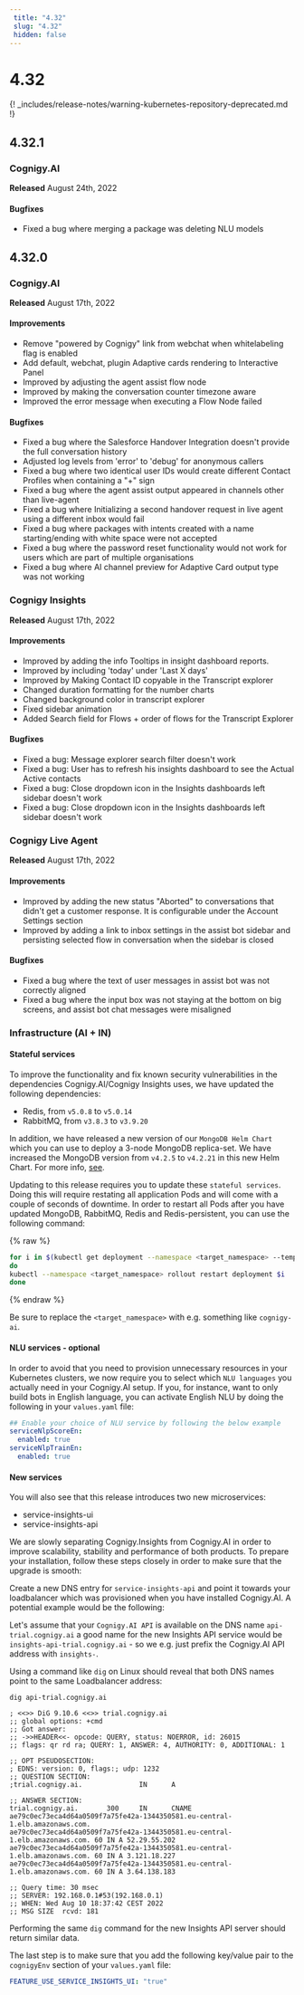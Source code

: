 ```yaml
---
 title: "4.32" 
 slug: "4.32" 
 hidden: false 
---
```

# 4.32

{! _includes/release-notes/warning-kubernetes-repository-deprecated.md !}

## 4.32.1

### Cognigy.AI

**Released** August 24th, 2022

#### Bugfixes

- Fixed a bug where merging a package was deleting NLU models

## 4.32.0

### Cognigy.AI

**Released** August 17th, 2022

#### Improvements

- Remove "powered by Cognigy" link from webchat when whitelabeling flag is enabled
- Add default, webchat, plugin Adaptive cards rendering to Interactive Panel
- Improved by adjusting the agent assist flow node
- Improved by making the conversation counter timezone aware
- Improved the error message when executing a Flow Node failed

#### Bugfixes

- Fixed a bug where the Salesforce Handover Integration doesn't provide the full conversation history
- Adjusted log levels from 'error' to 'debug' for anonymous callers
- Fixed a bug where two identical user IDs would create different Contact Profiles when containing a "+" sign
- Fixed a bug where the agent assist output appeared in channels other than live-agent
- Fixed a bug where Initializing a second handover request in live agent using a different inbox would fail
- Fixed a bug where packages with intents created with a name starting/ending with white space were not accepted
- Fixed a bug where the password reset functionality would not work for users which are part of multiple organisations
- Fixed a bug where AI channel preview for Adaptive Card output type was not working

### Cognigy Insights

**Released** August 17th, 2022

#### Improvements

- Improved by adding the info Tooltips in insight dashboard reports.
- Improved by including 'today' under 'Last X days'
- Improved by Making Contact ID copyable in the Transcript explorer
- Changed duration formatting for the number charts
- Changed background color in transcript explorer
- Fixed sidebar animation
- Added Search field for Flows + order of flows for the Transcript Explorer

#### Bugfixes

- Fixed a bug: Message explorer search filter doesn't work
- Fixed a bug: User has to refresh his insights dashboard to see the Actual Active contacts
- Fixed a bug: Close dropdown icon in the Insights dashboards left sidebar doesn't work
- Fixed a bug: Close dropdown icon in the Insights dashboards left sidebar doesn't work

### Cognigy Live Agent

**Released** August 17th, 2022

#### Improvements

- Improved by adding the new status "Aborted" to conversations that didn't get a customer response. It is configurable under the Account Settings section
- Improved by adding a link to inbox settings in the assist bot sidebar and persisting selected flow in conversation when the sidebar is closed

#### Bugfixes

- Fixed a bug where the text of user messages in assist bot was not correctly aligned
- Fixed a bug where the input box was not staying at the bottom on big screens, and assist bot chat messages were misaligned

### Infrastructure (AI + IN)

#### Stateful services

To improve the functionality and fix known security vulnerabilities in the dependencies Cognigy.AI/Cognigy Insights uses, we have updated the following dependencies:

- Redis, from `v5.0.8` to `v5.0.14`
- RabbitMQ, from `v3.8.3` to `v3.9.20`

In addition, we have released a new version of our `MongoDB Helm Chart` which you can use to deploy a 3-node MongoDB replica-set. We have increased the MongoDB version from `v4.2.5` to `v4.2.21` in this new Helm Chart. For more info, [see](https://github.com/Cognigy/cognigy-mongodb-helm-chart).

Updating to this release requires you to update these `stateful services`. Doing this will require restating all application Pods and will come with a couple of seconds of downtime. In order to restart all Pods after you have updated MongoDB, RabbitMQ, Redis and Redis-persistent, you can use the following command:

{% raw %}

```bash
for i in $(kubectl get deployment --namespace <target_namespace> --template '{{range .items}}{{.metadata.name}}{{"\n"}}{{end}}'|grep service-)
do
kubectl --namespace <target_namespace> rollout restart deployment $i
done
```

{% endraw %}

Be sure to replace the `<target_namespace>` with e.g. something like `cognigy-ai`.

#### NLU services - optional

In order to avoid that you need to provision unnecessary resources in your Kubernetes clusters, we now require you to select which `NLU languages` you actually need in your Cognigy.AI setup. If you, for instance, want to only build bots in English language, you can activate English NLU by doing the following in your `values.yaml` file:

```yaml
## Enable your choice of NLU service by following the below example
serviceNlpScoreEn:
  enabled: true
serviceNlpTrainEn:
  enabled: true
```

#### New services

You will also see that this release introduces two new microservices:

- service-insights-ui
- service-insights-api

We are slowly separating Cognigy.Insights from Cognigy.AI in order to improve scalability, stability and performance of both products. To prepare your installation, follow these steps closely in order to make sure that the upgrade is smooth:

Create a new DNS entry for `service-insights-api` and point it towards your loadbalancer which was provisioned when you have installed Cognigy.AI. A potential example would be the following:

Let's assume that your `Cognigy.AI API` is available on the DNS name `api-trial.cognigy.ai` a good name for the new Insights API service would be `insights-api-trial.cognigy.ai` - so we e.g. just prefix the Cognigy.AI API address with `insights-`.

Using a command like `dig` on Linux should reveal that both DNS names point to the same Loadbalancer address:

```
dig api-trial.cognigy.ai

; <<>> DiG 9.10.6 <<>> trial.cognigy.ai
;; global options: +cmd
;; Got answer:
;; ->>HEADER<<- opcode: QUERY, status: NOERROR, id: 26015
;; flags: qr rd ra; QUERY: 1, ANSWER: 4, AUTHORITY: 0, ADDITIONAL: 1

;; OPT PSEUDOSECTION:
; EDNS: version: 0, flags:; udp: 1232
;; QUESTION SECTION:
;trial.cognigy.ai.              IN      A

;; ANSWER SECTION:
trial.cognigy.ai.       300     IN      CNAME   ae79c0ec73eca4d64a0509f7a75fe42a-1344350581.eu-central-1.elb.amazonaws.com.
ae79c0ec73eca4d64a0509f7a75fe42a-1344350581.eu-central-1.elb.amazonaws.com. 60 IN A 52.29.55.202
ae79c0ec73eca4d64a0509f7a75fe42a-1344350581.eu-central-1.elb.amazonaws.com. 60 IN A 3.121.18.227
ae79c0ec73eca4d64a0509f7a75fe42a-1344350581.eu-central-1.elb.amazonaws.com. 60 IN A 3.64.138.183

;; Query time: 30 msec
;; SERVER: 192.168.0.1#53(192.168.0.1)
;; WHEN: Wed Aug 10 18:37:42 CEST 2022
;; MSG SIZE  rcvd: 181
```

Performing the same `dig` command for the new Insights API server should return similar data.

The last step is to make sure that you add the following key/value pair to the `cognigyEnv` section of your `values.yaml` file:

```yaml
FEATURE_USE_SERVICE_INSIGHTS_UI: "true"
```
